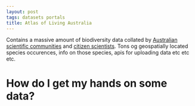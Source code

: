 ```yaml
---
layout: post
tags: datasets portals
title: Atlas of Living Australia
---
```


Contains a massive amount of biodiversity data collated by [Australian scientific communities](http://www.ala.org.au/about-the-atlas/atlas-background/atlas-partners/partner-profiles/) and [citizen scientists](http://www.ala.org.au/get-involved/citizen-science/). Tons og geospatially located species occurences, info on those species, apis for uploading data etc etc etc.

# How do I get my hands on some data?

